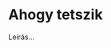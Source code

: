 <!-- ======================================================================
--- Search engine
title:          Ahogy tetszik
keywords:       ahogy, tetszik, vígjáték
description:    William Shakespeare: Ahogy tetszik.
--- Menu system
order:          20
text:           Ahogy tetszik
hidden:         false
umbel:          false
--- Page properties
id:             /comedies/as-you-like-it
document:       
layout:         layout-2-left
$-left:         play-list
searchable:     true
======================================================================= -->

# Ahogy tetszik

Leírás...

